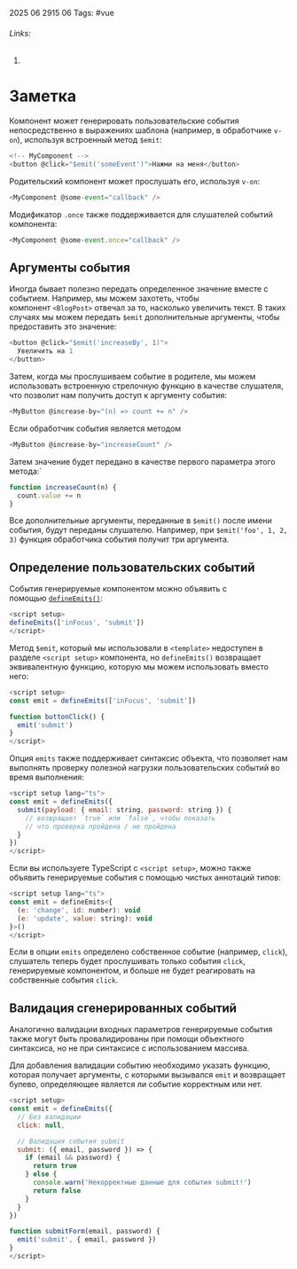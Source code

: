 2025 06 2915 06
Tags: #vue 
###### Links: 
1) 
# Заметка
Компонент может генерировать пользовательские события непосредственно в выражениях шаблона (например, в обработчике `v-on`), используя встроенный метод `$emit`:
```js
<!-- MyComponent -->
<button @click="$emit('someEvent')">Нажми на меня</button>
```
Родительский компонент может прослушать его, используя `v-on`:
```js
<MyComponent @some-event="callback" />
```
Модификатор `.once` также поддерживается для слушателей событий компонента:
```js
<MyComponent @some-event.once="callback" />
```

## Аргументы события
Иногда бывает полезно передать определенное значение вместе с событием. Например, мы можем захотеть, чтобы компонент `<BlogPost>` отвечал за то, насколько увеличить текст. В таких случаях мы можем передать `$emit` дополнительные аргументы, чтобы предоставить это значение:
```js
<button @click="$emit('increaseBy', 1)">
  Увеличить на 1
</button>
```
Затем, когда мы прослушиваем событие в родителе, мы можем использовать встроенную стрелочную функцию в качестве слушателя, что позволит нам получить доступ к аргументу события:
```js
<MyButton @increase-by="(n) => count += n" />
```
Если обработчик события является методом
```js
<MyButton @increase-by="increaseCount" />
```
Затем значение будет передано в качестве первого параметра этого метода:`
```js
function increaseCount(n) {
  count.value += n
}
```
Все дополнительные аргументы, переданные в `$emit()` после имени события, будут переданы слушателю. Например, при `$emit('foo', 1, 2, 3)` функция обработчика события получит три аргумента.

## Определение пользовательских событий
События генерируемые компонентом можно объявить с помощью [`defineEmits()`](https://ru.vuejs.org/api/sfc-script-setup.html#defineprops-defineemits):
```js
<script setup>
defineEmits(['inFocus', 'submit'])
</script>
```
Метод `$emit`, который мы использовали в `<template>` недоступен в разделе `<script setup>` компонента, но `defineEmits()` возвращает эквивалентную функцию, которую мы можем использовать вместо него:
```js
<script setup>
const emit = defineEmits(['inFocus', 'submit'])

function buttonClick() {
  emit('submit')
}
</script>
```
Опция `emits` также поддерживает синтаксис объекта, что позволяет нам выполнять проверку полезной нагрузки пользовательских событий во время выполнения:
```js
<script setup lang="ts">
const emit = defineEmits({
  submit(payload: { email: string, password: string }) {
    // возвращает `true` или `false`, чтобы показать
    // что проверка пройдена / не пройдена
  }
})
</script>
```
Если вы используете TypeScript с `<script setup>`, можно также объявить генерируемые события с помощью чистых аннотаций типов:
```js
<script setup lang="ts">
const emit = defineEmits<{
  (e: 'change', id: number): void
  (e: 'update', value: string): void
}>()
</script>
```
Если в опции `emits` определено собственное событие (например, `click`), слушатель теперь будет прослушивать только события `click`, генерируемые компонентом, и больше не будет реагировать на собственные события `click`.
## Валидация сгенерированных событий
Аналогично валидации входных параметров генерируемые события также могут быть провалидированы при помощи объектного синтаксиса, но не при синтаксисе с использованием массива.

Для добавления валидации событию необходимо указать функцию, которая получает аргументы, с которыми вызывался `emit` и возвращает булево, определяющее является ли событие корректным или нет.
```js
<script setup>
const emit = defineEmits({
  // Без валидации
  click: null,

  // Валидация события submit
  submit: ({ email, password }) => {
    if (email && password) {
      return true
    } else {
      console.warn('Некорректные данные для события submit!')
      return false
    }
  }
})

function submitForm(email, password) {
  emit('submit', { email, password })
}
</script>
```
